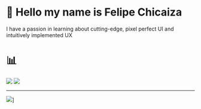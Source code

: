 # 💫 Hello my name is Felipe Chicaiza
I have a passion in learning about cutting-edge, pixel perfect UI and intuitively implemented UX

# 📊
![](https://github-readme-streak-stats.herokuapp.com/?user=FelipeChicaiza&theme=dark&hide_border=true)
![](https://github-readme-stats.vercel.app/api/top-langs/?username=FelipeChicaiza&theme=dark&hide_border=true&include_all_commits=false&count_private=false&layout=compact)

---
![](https://visitcount.itsvg.in/api?id=FelipeChicaiza&icon=6&color=10)]

<!-- Proudly created with GPRM ( https://gprm.itsvg.in ) -->
